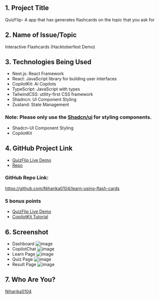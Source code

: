 ## 1. Project Title
QuizFlip- A app that has generates flashcards on the topic that you ask for

## 2. Name of Issue/Topic

Interactive Flashcards (Hacktoberfest Demo)

## 3. Technologies Being Used

- Next.js: React Framework
- React: JavaScript library for building user interfaces
- CopilotKit: Ai Copilots
- TypeScript: JavaScript with types
- TailwindCSS: utility-first CSS framework
- Shadncn: UI Component Styling
- Zustand: State Management

### Note: Please only use the [Shadcn/ui]([https://v0.dev/docs](https://ui.shadcn.com/docs/installation)) for styling components.

- Shadcn-UI Component Styling
- CopilotKit

## 4. GitHub Project Link

- [QuizFlip Live Demo](https://learn-using-flash-cards.vercel.app/)
- [Repo](https://github.com/Niharika0104/learn-using-flash-cards)

### GitHub Repo Link: 

https://github.com/Niharika0104/learn-using-flash-cards

### 5 bonus points

- [QuizFlip Live Demo](https://learn-using-flash-cards.vercel.app/)
- [CopilotKit Tutorial](https://dev.to/niharikaa/integrate-ai-effortlessly-a-beginners-guide-to-using-copilotkit-1pgg)
## 6. Screenshot
- Dashboard
![image](https://github.com/user-attachments/assets/e8fb024c-76d2-4efa-912b-645b8ee58d91)
- CopilotChat
![image](https://github.com/user-attachments/assets/ba4daad8-9fb7-458e-8114-f60a28f264d0)
- Learn Page
![image](https://github.com/user-attachments/assets/025a6f40-64a0-46ab-b9d1-982fc509406e)
- Quiz Page
![image](https://github.com/user-attachments/assets/1e1f7d09-15a3-4512-8ec7-accb6a8a14b7)
- Result Page
![image](https://github.com/user-attachments/assets/23cc374c-2bed-4ce6-af93-62732bbe7bb2)


## 7. Who Are You?

[Niharika0104](https://github.com/Niharika0104)

